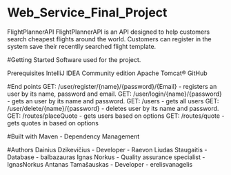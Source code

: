 # Web_Service_Final_Project
FlightPlannerAPI
FlightPlannerAPI is an API designed to help customers search cheapest flights around the world. Customers can register in the system save their recentlly searched flight template.

#Getting Started
Software used for the project.

Prerequisites
IntelliJ IDEA Community edition
Apache Tomcat®
GitHub

#End points
GET: /user/register/{name}/{password}/{Email} - registers an user by its name, password and email.
GET: /user/login/{name}/{password} - gets an user by its name and password.
GET: /users - gets all users
GET: /user/delete/{name}/{password} - deletes user by its name and password.
GET: /routes/placeQuote - gets users based on options
GET: /routes/quote - gets quotes in based on options


#Built with
Maven - Dependency Management

#Authors
Dainius Dzikevičius - Developer - Raevon
Liudas Staugaitis - Database - balbazauras
Ignas Norkus - Quality assurance specialist - IgnasNorkus
Antanas Tamašauskas - Developer - erelisvanagelis
